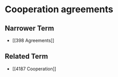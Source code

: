 # Cooperation agreements  

## Narrower Term

- [[398 Agreements]]  

## Related Term

- [[4187 Cooperation]]  

